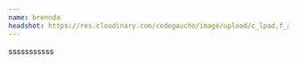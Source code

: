 ```yaml
---
name: brennda
headshot: https://res.cloudinary.com/codegaucho/image/upload/c_lpad,f_auto,h_350,q_auto,w_500/v1610416019/linkedin12_March_1901_rti8u1.jpg
---
```

sssssssssss